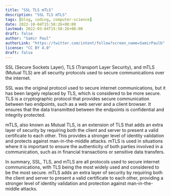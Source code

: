 ```yaml
---
title: "SSL TLS mTLS"
description: "SSL TLS mTLS"
tags: [blog, coding, computer-science]
date: 2022-10-04T15:58:26+08:00
lastmod: 2022-03-04T15:58:26+08:00
draft: false
author: "Samir Paul"
authorLink: "https://twitter.com/intent/follow?screen_name=SamirPaulb"
license: "CC BY 4.0"
draft: false
---
```



<script async src="https://pagead2.googlesyndication.com/pagead/js/adsbygoogle.js?client=ca-pub-8274401353019049" loading="lazy"
     crossorigin="anonymous"></script>
<!-- Display ads -->
<ins class="adsbygoogle"
     style="display:block"
     data-ad-client="ca-pub-8274401353019049"
     data-ad-slot="5522300086"
     data-ad-format="auto"
     data-full-width-responsive="true"></ins>
<script>
     (adsbygoogle = window.adsbygoogle || []).push({});
</script>


SSL (Secure Sockets Layer), TLS (Transport Layer Security), and mTLS (Mutual TLS) are all security protocols used to secure communications over the internet.

SSL was the original protocol used to secure internet communications, but it has been largely replaced by TLS, which is considered to be more secure. TLS is a cryptographic protocol that provides secure communication between two endpoints, such as a web server and a client browser. It ensures that the data transmitted between the endpoints is confidential and integrity protected.

mTLS, also known as Mutual TLS, is an extension of TLS that adds an extra layer of security by requiring both the client and server to present a valid certificate to each other. This provides a stronger level of identity validation and protects against man-in-the-middle attacks. mTLS is used in situations where it is important to ensure the authenticity of both parties involved in a communication, such as in financial transactions or sensitive data transfers.

In summary, SSL, TLS, and mTLS are all protocols used to secure internet communications, with TLS being the most widely used and considered to be the most secure. mTLS adds an extra layer of security by requiring both the client and server to present a valid certificate to each other, providing a stronger level of identity validation and protection against man-in-the-middle attacks.



